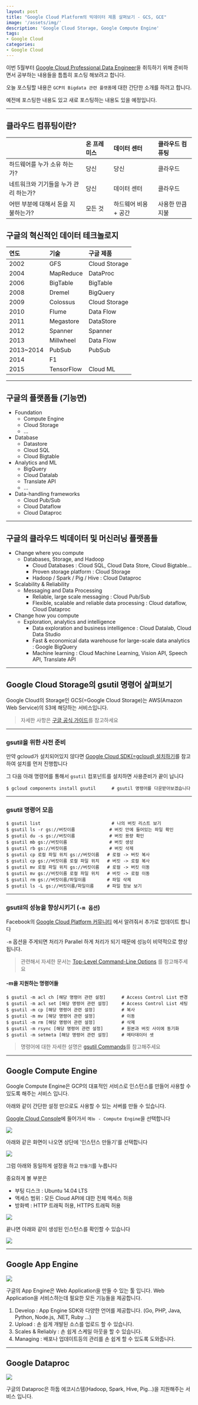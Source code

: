 ```yaml
---
layout: post
title: "Google Cloud Platform의 빅데이터 제품 살펴보기 - GCS, GCE"
image: '/assets/img/'
description: 'Google Cloud Storage, Google Compute Engine'
tags:
- Google Cloud
categories:
- Google Cloud
---
```


이번 5월부터 [Google Cloud Professional Data Engineer](https://cloud.google.com/certification/data-engineer)을
취득하기 위해 준비하면서 공부하는 내용들을 틈틈히 포스팅 해보려고 합니다.

오늘 포스팅할 내용은  `GCP의 Bigdata 관련 플랫폼`에 대한 간단한 소개를 하려고 합니다.

예전에 포스팅한 내용도 있고 새로 포스팅하는 내용도 있을 예정입니다.

---

## 클라우드 컴퓨팅이란?


| | 온 프레미스 | 데이터 센터 | 클라우드 컴퓨팅
| :--- | :--- | :--- | :---
| 하드웨어를 누가 소유 하는가? | 당신 | 당신 | 클라우드
| 네트워크와 기기들을 누가 관리 하는가? | 당신 | 데이터 센터 | 클라우드
| 어떤 부분에 대해서 돈을 지불하는가? | 모든 것 | 하드웨어 비용 + 공간 | 사용한 만큼 지불


## 구글의 혁신적인 데이터 테크놀로지

| 연도 | 기술 | 구글 제품
| :--- | :--- | :---
| 2002 | GFS | Cloud Storage
| 2004 | MapReduce | DataProc
| 2006 | BigTable | BigTable
| 2008 | Dremel | BigQuery
| 2009 | Colossus | Cloud Storage
| 2010 | Flume | Data Flow
| 2011 | Megastore | DataStore
| 2012 | Spanner | Spanner
| 2013 | Millwheel | Data Flow
| 2013~2014 | PubSub | PubSub
| 2014 | F1 |
| 2015 | TensorFlow | Cloud ML

---

## 구글의 플랫폼들 (기능면)

- Foundation
    - Compute Engine
    - Cloud Storage
    - ...
- Database
    - Datastore
    - Cloud SQL
    - Cloud Bigtable
- Analytics and ML
    - BigQuery
    - Cloud Datalab
    - Translate API
    - ...
- Data-handling frameworks
    - Cloud Pub/Sub
    - Cloud Dataflow
    - Cloud Dataproc

---

## 구글의 클라우드 빅데이터 및 머신러닝 플랫폼들

- Change where you compute
    - Databases, Storage, and Hadoop
        - Cloud Databases : Cloud SQL, Cloud Data Store, Cloud Bigtable...
        - Proven storage platform : Cloud Storage
        - Hadoop / Spark / Pig / Hive : Cloud Dataproc
- Scalability & Reliability
    - Messaging and Data Processing
        - Reliable, large scale messaging : Cloud Pub/Sub
        - Flexible, scalable and reliable data processing : Cloud dataflow, Cloud Dataproc
- Change how you compute
    - Exploration, analytics and intelligence
        - Data exploration and business intelligence : Cloud Datalab, Cloud Data Studio
        - Fast & economical data warehouse for large-scale data analytics : Google BigQuery
        - Machine learning : Cloud Machine Learning, Vision API, Speech API, Translate API


---

## Google Cloud Storage의 gsutil 명령어 살펴보기

Google Cloud의 Storage인 GCS(=Google Cloud Storage)는 AWS(Amazon Web Service)의 S3에
해당하는 서비스입니다.

> 자세한 사항은 [구글 공식 가이드](https://cloud.google.com/storage/docs/how-to)를 참고하세요

---

### gsutil을 위한 사전 준비

만약 gcloud가 설치되어있지 않다면 [Google Cloud SDK(=gcloud) 설치하기](https://jungwoon.github.io/google%20cloud/2017/10/26/install-gcloud/)를
참고하여 설치를 먼저 진행합니다

그 다음 아래 명령어를 통해서 `gsutil` 컴포넌트를 설치하면 사용준비가 끝이 납니다

```
$ gcloud components install gsutil      # gsutil 명령어를 다운받아보겠습니다
```

---

### gsutil 명령어 모음

```
$ gsutil list                           # 나의 버킷 리스트 보기
$ gsutil ls -r gs://버킷이름             # 버킷 안에 들어있는 파일 확인
$ gsutil du -s gs://버킷이름             # 버킷 용량 확인
$ gsutil mb gs://버킷이름                # 버킷 생성
$ gsutil rb gs://버킷이름                # 버킷 삭제
$ gsutil cp 로컬 파일 위치 gs://버킷이름   # 로컬 -> 버킷 복사
$ gsutil cp gs://버킷이름 로컬 파일 위치   # 버킷 -> 로컬 복사
$ gsutil mv 로컬 파일 위치 gs://버킷이름   # 로컬 -> 버킷 이동
$ gsutil mv gs://버킷이름 로컬 파일 위치   # 버킷 -> 로컬 이동
$ gsutil rm gs://버킷이름/파일이름        # 파일 삭제
$ gsutil ls -L gs://버킷이름/파일이름     # 파일 정보 보기
```

---

### gsutil의 성능을 향상시키기 (`-m 옵션`)

Facebook의 [Google Cloud Platform 커뮤니티](https://www.facebook.com/groups/googlecloudkorea/) 에서 알려줘서 추가로
업데이트 합니다

`-m` 옵션을 주게되면 처리가 Parallel 하게 처리가 되기 때문에 성능이 비약적으로 향상됩니다.

> 관련해서 자세한 문서는 [Top-Level Command-Line Options](https://cloud.google.com/storage/docs/gsutil/addlhelp/TopLevelCommandLineOptions)
를 참고해주세요

#### -m을 지원하는 명령어들

```
$ gsutil -m acl ch [해당 명령어 관련 설정]      # Access Control List 변경
$ gsutil -m acl set [해당 명령어 관련 설정]     # Access Control List 세팅
$ gsutil -m cp [해당 명령어 관련 설정]          # 복사
$ gsutil -m mv [해당 명령어 관련 설정]          # 이동
$ gsutil -m rm [해당 명령어 관련 설정]          # 삭제
$ gsutil -m rsync [해당 명령어 관련 설정]       # 원본과 버킷 사이에 동기화
$ gsutil -m setmeta [해당 명령어 관련 설정]     # 메타데이터 셋
```

> 명령어에 대한 자세한 설명은 [gsutil Commands](https://cloud.google.com/storage/docs/gsutil/commands/cp)를 참고해주세요

---

## Google Compute Engine

Google Compute Engine은 GCP의 대표적인 서비스로 인스턴스를 만들어 사용할 수 있도록 해주는 서비스 입니다.

아래와 같이 간단한 설정 만으로도 사용할 수 있는 서버를 만들 수 있습니다.

[Google Cloud Console](http://console.cloud.google.com)에 들어가서 `메뉴 - Compute Engine`을 선택합니다

![](https://cdn-images-1.medium.com/max/1600/1*msU2X_ytLlaCD3IW3JdZEw.png)

아래와 같은 화면이 나오면 상단에 '인스턴스 만들기'를 선택합니다

![](https://cdn-images-1.medium.com/max/2000/1*2571_978m1v1yEWAMJABcw.png)

그럼 아래와 동일하게 설정을 하고 `만들기`를 누릅니다

중요하게 볼 부분은

- 부팅 디스크 : Ubuntu 14.04 LTS
- 액세스 범위 : 모든 Cloud API에 대한 전체 액세스 허용
- 방화벽 : HTTP 트래픽 허용, HTTPS 트래픽 허용

![](https://cdn-images-1.medium.com/max/1600/1*PQbyPX_P7na6Y9RCkpFT0Q.png)

끝나면 아래와 같이 생성된 인스턴스를 확인할 수 있습니다

![](https://cdn-images-1.medium.com/max/2000/1*YBSguz0HnYO1EX5cvr-H1A.png)

---

## Google App Engine

![](https://cdn-images-1.medium.com/max/800/1*bFUt980HM9yw4fJLsLCyiw.png)

구글의 App Engine은 Web Application을 만들 수 있는 툴 입니다. Web Application을 서비스하는데
필요한 모든 기능들을 제공합니다.

1. Develop : App Engine SDK와 다양한 언어를 제공합니다. (Go, PHP, Java, Python, Node.js, .NET, Ruby ...)
2. Upload : 손 쉽게 개발된 소스를 업로드 할 수 있습니다.
3. Scales & Reliably : 손 쉽게 스케일 아웃을 할 수 있습니다.
4. Managing : 배포나 업데이트등의 관리를 손 쉽게 할 수 있도록 도와줍니다.

---

## Google Dataproc

![](https://cdn-images-1.medium.com/max/800/1*Iw4Iggm5s1qVaKaZeIpPBQ.png)

구글의 Dataproc은 하둡 에코시스템(Hadoop, Spark, Hive, Pig...)을 지원해주는 서비스 입니다.
